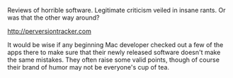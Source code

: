 Reviews of horrible software. Legitimate criticism veiled in insane rants. Or was that the other way around?

http://perversiontracker.com

It would be wise if any beginning Mac developer checked out a few of the apps there to make sure that their newly released software doesn't make the same mistakes. They often raise some valid points, though of course their brand of humor may not be everyone's cup of tea.
